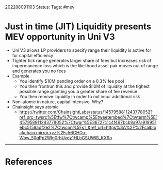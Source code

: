 202208091103
Status: 
Tags: #mev

# Just in time (JIT) Liquidity presents MEV opportunity in Uni V3
- Uni V3 allows LP providers to specify range their liquidity is active for for capital efficiency
- Tighter tick range generates larger share of fees but increases risk of impermanence loss which is the likelihood asset pair moves out of range and generates you no fees
- Example
	- You identify $10M pending order on a 0.3% fee pool
	- You then frontrun this and provide $10M of liquidity at the tighest possible range granting you a greater share of fee revenue
	- You then remove liquidity in order to not incur additional risk
- Non-atomic in nature, capital intensive. Why?
- Chainsight says atomic
	- https://twitter.com/ChainsightLabs/status/1457958811243778052?ref_src=twsrc%5Etfw%7Ctwcamp%5Etweetembed%7Ctwterm%5E1457958811243778052%7Ctwgr%5E36727c1c4f467bcb8a97a918951ebc5158adf2e2%7Ctwcon%5Es1_&ref_url=https%3A%2F%2Fcalblockchain.mirror.xyz%2Fc56CHOu-Wow_50qPp2Wlg0rhUvdz1HLbGSUWlB_KX9o








---
# References

